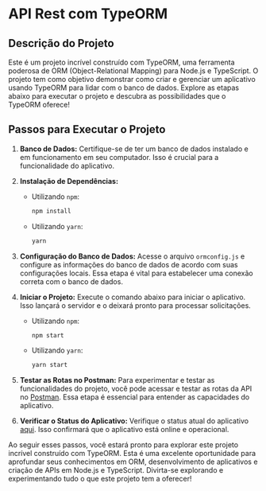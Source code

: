 # API Rest com TypeORM

## Descrição do Projeto
Este é um projeto incrível construído com TypeORM, uma ferramenta poderosa de ORM (Object-Relational Mapping) para Node.js e TypeScript. O projeto tem como objetivo demonstrar como criar e gerenciar um aplicativo usando TypeORM para lidar com o banco de dados. Explore as etapas abaixo para executar o projeto e descubra as possibilidades que o TypeORM oferece!

## Passos para Executar o Projeto

1. **Banco de Dados:** Certifique-se de ter um banco de dados instalado e em funcionamento em seu computador. Isso é crucial para a funcionalidade do aplicativo.

2. **Instalação de Dependências:**

   - Utilizando `npm`:
     ```sh
     npm install
     ```

   - Utilizando `yarn`:
     ```sh
     yarn
     ```

3. **Configuração do Banco de Dados:** Acesse o arquivo `ormconfig.js` e configure as informações do banco de dados de acordo com suas configurações locais. Essa etapa é vital para estabelecer uma conexão correta com o banco de dados.

4. **Iniciar o Projeto:** Execute o comando abaixo para iniciar o aplicativo. Isso lançará o servidor e o deixará pronto para processar solicitações.

   - Utilizando `npm`:
     ```sh
     npm start
     ```

   - Utilizando `yarn`:
     ```sh
     yarn start
     ```

5. **Testar as Rotas no Postman:** Para experimentar e testar as funcionalidades do projeto, você pode acessar e testar as rotas da API no [Postman](https://documenter.getpostman.com/view/25276938/2s9Y5YQgug). Essa etapa é essencial para entender as capacidades do aplicativo.

6. **Verificar o Status do Aplicativo:** Verifique o status atual do aplicativo [aqui](https://api-app-ticketflix-eb6fdcd3309d.herokuapp.com/). Isso confirmará que o aplicativo está online e operacional.

Ao seguir esses passos, você estará pronto para explorar este projeto incrível construído com TypeORM. Esta é uma excelente oportunidade para aprofundar seus conhecimentos em ORM, desenvolvimento de aplicativos e criação de APIs em Node.js e TypeScript. Divirta-se explorando e experimentando tudo o que este projeto tem a oferecer!
